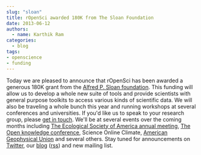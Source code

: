 ```yaml
---
slug: "sloan"
title: rOpenSci awarded 180K from The Sloan Foundation
date: 2013-06-12
authors:
  - name: Karthik Ram
categories:
  - blog
tags:
- openscience
- funding
---
```


Today we are pleased to announce that rOpenSci has been awarded a generous 180K grant from the [Alfred P. Sloan foundation](http://www.sloan.org/). This funding will allow us to develop a whole new suite of tools and provide scientists with general purpose toolkits to access various kinds of scientific data. We will also be traveling a whole bunch this year and running workshops at several conferences and universities. If you'd like us to speak to your research group, please [get in touch](http://ropensci.org/contact.html). We'll be at several events over the coming months including [The Ecological Society of America annual meeting](http://www.nceas.ucsb.edu/news/nceas-leads-hands-primer-ecoinformatics-ecological-society-americas-2013-conference), [The Open knowledge conference](http://okcon.org/), Science Online Climate, [American Geophysical Union](http://sites.agu.org/meetings/) and several others. Stay tuned for announcements on <a href="http://twitter.com/ropensci">Twitter</a>, our [blog](http://ropensci.org/blog/) ([rss](http://ropensci.org/feed.xml)) and new mailing list.


